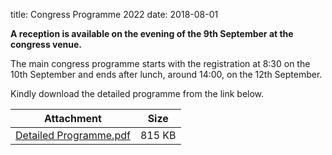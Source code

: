 title: Congress Programme 2022
date: 2018-08-01  

**A reception is available on the evening of the 9th September at the congress venue.**

The main congress programme starts with the registration at 8:30 on the 10th September and ends after lunch, around 14:00, on the 12th September.


Kindly download the detailed programme from the link below.

| Attachment | Size |
|---|---|
| <a href="/4m-association/files/Detailed Programme.pdf">Detailed Programme.pdf</a> | 815 KB |
